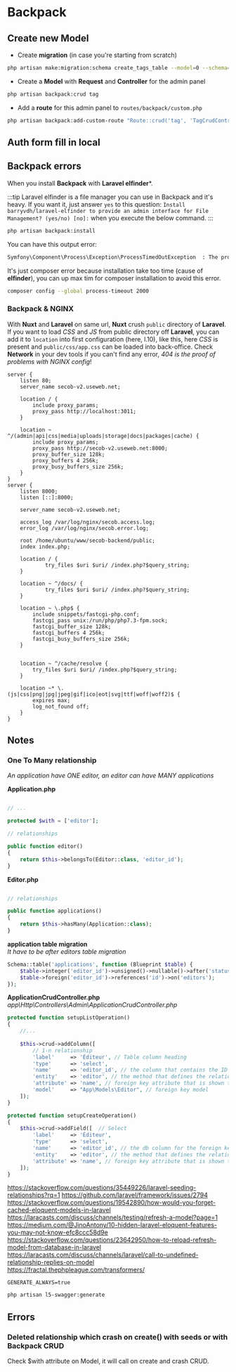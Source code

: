 # Backpack

## Create new Model

- Create **migration** (in case you're starting from scratch)
```bash
php artisan make:migration:schema create_tags_table --model=0 --schema="name:string:unique" && php artisan migrate
```

- Create a **Model** with **Request** and **Controller** for the admin panel
```bash
php artisan backpack:crud tag
```

- Add a **route** for this admin panel to `routes/backpack/custom.php`
```bash
php artisan backpack:add-custom-route "Route::crud('tag', 'TagCrudController');"
```

## Auth form fill in local



## Backpack errors

When you install **Backpack** with **Laravel elfinder***.

:::tip
Laravel elfinder is a file manager you can use in Backpack and it's heavy. If you want it, just answer `yes` to this question: `Install barryvdh/laravel-elfinder to provide an admin interface for File Management? (yes/no) [no]:` when you execute the below command.
:::

```bash
php artisan backpack:install
```

You can have this output error:

<code-info ext="sh-output"></code-info>

```bash
Symfony\Component\Process\Exception\ProcessTimedOutException  : The process "composer require barryvdh/laravel-elfinder" exceeded the timeout of 300 seconds.
```

It's just composer error because installation take too time (cause of **elfinder**), you can up max tim for composer installation to avoid this error.

```bash
composer config --global process-timeout 2000
```

### **Backpack & NGINX**

With **Nuxt** and **Laravel** on same url, **Nuxt** crush `public` directory of **Laravel**. If you want to load *CSS* and *JS* from public directory off **Laravel**, you can add it to `location` into first configuration (here, l.10), like this, here *CSS* is present and `public/css/app.css` can be loaded into back-office. Check **Network** in your dev tools if you can't find any error, *404 is the proof of problems with NGINX config*!

<code-info ext="nginx"></code-info>

```nginx{10}
server {
    listen 80;
    server_name secob-v2.useweb.net;

    location / {
        include proxy_params;
        proxy_pass http://localhost:3011;
    }

    location ~ ^/(admin|api|css|media|uploads|storage|docs|packages|cache) {
        include proxy_params;
        proxy_pass http://secob-v2.useweb.net:8000;
        proxy_buffer_size 128k;
        proxy_buffers 4 256k;
        proxy_busy_buffers_size 256k;
    }
}
server {
    listen 8000;
    listen [::]:8000;

    server_name secob-v2.useweb.net;

    access_log /var/log/nginx/secob.access.log;
    error_log /var/log/nginx/secob.error.log;

    root /home/ubuntu/www/secob-backend/public;
    index index.php;

    location / {
            try_files $uri $uri/ /index.php?$query_string;
    }

    location ~ ^/docs/ {
            try_files $uri $uri/ /index.php?$query_string;
    }

    location ~ \.php$ {
        include snippets/fastcgi-php.conf;
        fastcgi_pass unix:/run/php/php7.3-fpm.sock;
        fastcgi_buffer_size 128k;
        fastcgi_buffers 4 256k;
        fastcgi_busy_buffers_size 256k;
    }


    location ~ ^/cache/resolve {
        try_files $uri $uri/ /index.php?$query_string;
    }

    location ~* \.(js|css|png|jpg|jpeg|gif|ico|eot|svg|ttf|woff|woff2)$ {
        expires max;
        log_not_found off;
    }
}
```

## Notes

### One To Many relationship

*An application have ONE editor, an editor can have MANY applications*

**Application.php**

```php

// ...

protected $with = ['editor'];

// relationships

public function editor()
{
    return $this->belongsTo(Editor::class, 'editor_id');
}
```

**Editor.php**

```php

// relationships

public function applications()
{
    return $this->hasMany(Application::class);
}
```

**application table migration**  
*It have to be after editors table migration*

```php
Schema::table('applications', function (Blueprint $table) {
    $table->integer('editor_id')->unsigned()->nullable()->after('status');
    $table->foreign('editor_id')->references('id')->on('editors');
});
```

**ApplicationCrudController.php**
*app\Http\Controllers\Admin\ApplicationCrudController.php*

```php
protected function setupListOperation()
{
    //...
    
    $this->crud->addColumn([
        // 1-n relationship
        'label'     => 'Éditeur', // Table column heading
        'type'      => 'select',
        'name'      => 'editor_id', // the column that contains the ID of that connected entity;
        'entity'    => 'editor', // the method that defines the relationship in your Model
        'attribute' => 'name', // foreign key attribute that is shown to user
        'model'     => "App\Models\Editor", // foreign key model
    ]);
}

protected function setupCreateOperation()
{
    $this->crud->addField([  // Select
        'label'     => 'Éditeur',
        'type'      => 'select',
        'name'      => 'editor_id', // the db column for the foreign key
        'entity'    => 'editor', // the method that defines the relationship in your Model
        'attribute' => 'name', // foreign key attribute that is shown to user
    ]);
}
```

<https://stackoverflow.com/questions/35449226/laravel-seeding-relationships?rq=1>
<https://github.com/laravel/framework/issues/2794>
<https://stackoverflow.com/questions/19542890/how-would-you-forget-cached-eloquent-models-in-laravel>
<https://laracasts.com/discuss/channels/testing/refresh-a-model?page=1>
<https://medium.com/@JinoAntony/10-hidden-laravel-eloquent-features-you-may-not-know-efc8ccc58d9e>
<https://stackoverflow.com/questions/23642950/how-to-reload-refresh-model-from-database-in-laravel>
<https://laracasts.com/discuss/channels/laravel/call-to-undefined-relationship-replies-on-model>
<https://fractal.thephpleague.com/transformers/>

```
GENERATE_ALWAYS=true
```

```bash
php artisan l5-swagger:generate
```

## Errors

### Deleted relationship which crash on create() with seeds or with Backpack CRUD

Check $with attribute on Model, it will call on create and crash CRUD.
